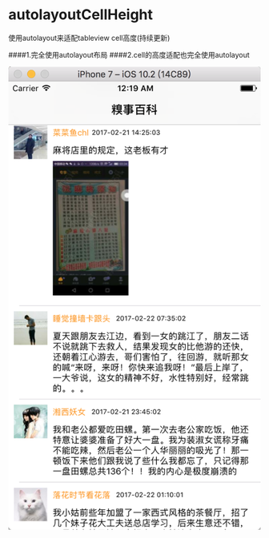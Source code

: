 # autolayoutCellHeight
使用autolayout来适配tableview cell高度(持续更新)

####1.完全使用autolayout布局
####2.cell的高度适配也完全使用autolayout


![](https://github.com/sidetlw/autolayoutCellHeight/blob/master/qiushibaike/shot/2.png)
